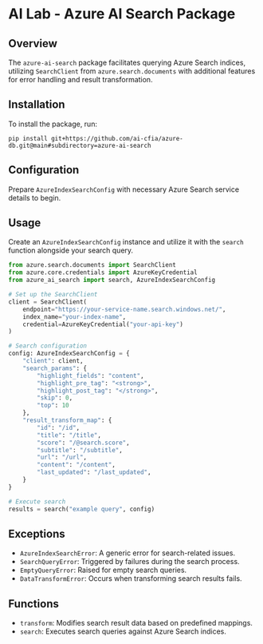 # AI Lab - Azure AI Search Package

## Overview

The `azure-ai-search` package facilitates querying Azure Search indices,
utilizing `SearchClient` from `azure.search.documents` with additional features
for error handling and result transformation.

## Installation

To install the package, run:

```shell
pip install git+https://github.com/ai-cfia/azure-db.git@main#subdirectory=azure-ai-search
```

## Configuration

Prepare `AzureIndexSearchConfig` with necessary Azure Search service details to
begin.

## Usage

Create an `AzureIndexSearchConfig` instance and utilize it with the `search`
function alongside your search query.

```python
from azure.search.documents import SearchClient
from azure.core.credentials import AzureKeyCredential
from azure_ai_search import search, AzureIndexSearchConfig

# Set up the SearchClient
client = SearchClient(
    endpoint="https://your-service-name.search.windows.net/",
    index_name="your-index-name",
    credential=AzureKeyCredential("your-api-key")
)

# Search configuration
config: AzureIndexSearchConfig = {
    "client": client,
    "search_params": {
        "highlight_fields": "content",
        "highlight_pre_tag": "<strong>",
        "highlight_post_tag": "</strong>",
        "skip": 0,
        "top": 10
    },
    "result_transform_map": {
        "id": "/id",
        "title": "/title",
        "score": "/@search.score",
        "subtitle": "/subtitle",
        "url": "/url",
        "content": "/content",
        "last_updated": "/last_updated",
    }
}

# Execute search
results = search("example query", config)
```

## Exceptions

- `AzureIndexSearchError`: A generic error for search-related issues.
- `SearchQueryError`: Triggered by failures during the search process.
- `EmptyQueryError`: Raised for empty search queries.
- `DataTransformError`: Occurs when transforming search results fails.

## Functions

- `transform`: Modifies search result data based on predefined mappings.
- `search`: Executes search queries against Azure Search indices.
